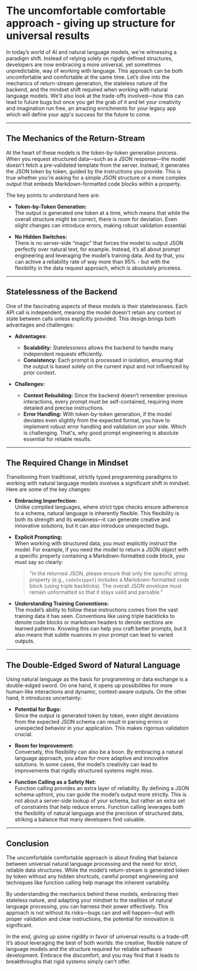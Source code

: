 # The uncomfortable comfortable approach - giving up structure for universal results

In today’s world of AI and natural language models, we're witnessing a paradigm
shift. Instead of relying solely on rigidly defined structures, developers are
now embracing a more universal, yet sometimes unpredictable, way of working with
language. This approach can be both uncomfortable and comfortable at the same
time. Let’s dive into the mechanics of return-stream generation, the stateless
nature of the backend, and the mindset shift required when working with natural
language models. We'll also look at the trade-offs involved—how this can lead to
future bugs but once you get the grab of it and let your creativity and imagination
run free, an amazing enrichments for your legacy app which will define your app's
success for the future to come.

---

## The Mechanics of the Return-Stream

At the heart of these models is the token-by-token generation process. When you
request structured data—such as a JSON response—the model doesn't fetch a
pre-validated template from the server. Instead, it generates the JSON token by
token, guided by the instructions you provide. This is true whether you're
asking for a simple JSON structure or a more complex output that embeds
Markdown-formatted code blocks within a property.

The key points to understand here are:

- **Token-by-Token Generation:**  
  The output is generated one token at a time, which means that while the
  overall structure might be correct, there is room for deviation. Even slight
  changes can introduce errors, making robust validation essential.
  
- **No Hidden Switches:**  
  There is no server-side “magic” that forces the model to output JSON
  perfectly over natural text, for example. Instead, it’s all about
  prompt engineering and leveraging the model’s training data. And by that,
  you can achive a reliability rate of way more than 95% - but with the flexibility
  in the data request approach, which is absolutely priceless.

---

## Statelessness of the Backend

One of the fascinating aspects of these models is their statelessness. Each API
call is independent, meaning the model doesn't retain any context or state
between calls unless explicitly provided. This design brings both advantages and
challenges:

- **Advantages:**
  - **Scalability:** Statelessness allows the backend to handle many independent
    requests efficiently.
  - **Consistency:** Each prompt is processed in isolation, ensuring that the
    output is based solely on the current input and not influenced by prior
    context.

- **Challenges:**
  - **Context Rebuilding:** Since the backend doesn’t remember previous
    interactions, every prompt must be self-contained, requiring more detailed
    and precise instructions.
  - **Error Handling:** With token-by-token generation, if the model deviates
    even slightly from the expected format, you have to implement robust error
    handling and validation on your side. Which is challenging. That's, why
    good prompt engineering is absolute essential for reliable results.

---

## The Required Change in Mindset

Transitioning from traditional, strictly typed programming paradigms to working
with natural language models involves a significant shift in mindset. Here are
some of the key changes:

- **Embracing Imperfection:**  
  Unlike compiled languages, where strict type checks ensure adherence to a
  schema, natural language is inherently flexible. This flexibility is both its
  strength and its weakness—it can generate creative and innovative solutions,
  but it can also introduce unexpected bugs.

- **Explicit Prompting:**  
  When working with structured data, you must explicitly instruct the model. For
  example, if you need the model to return a JSON object with a specific
  property containing a Markdown-formatted code block, you must say so clearly:
  
  > "In the returned JSON, please ensure that only the specific string property
  > (e.g., `codeSnippet`) includes a Markdown-formatted code block (using triple
  > backticks). The overall JSON envelope must remain unformatted so that it
  > stays valid and parsable."
  
- **Understanding Training Conventions:**  
  The model’s ability to follow these instructions comes from the vast training
  data it has seen. Conventions like using triple backticks to denote code
  blocks or markdown headers to denote sections are learned patterns. Knowing
  this can help you craft better prompts, but it also means that subtle nuances
  in your prompt can lead to varied outputs.

---

## The Double-Edged Sword of Natural Language

Using natural language as the basis for programming or data exchange is a
double-edged sword. On one hand, it opens up possibilities for more human-like
interactions and dynamic, context-aware outputs. On the other hand, it
introduces uncertainty:

- **Potential for Bugs:**  
  Since the output is generated token by token, even slight deviations from the
  expected JSON schema can result in parsing errors or unexpected behavior in
  your application. This makes rigorous validation crucial.

- **Room for Improvement:**  
  Conversely, this flexibility can also be a boon. By embracing a natural
  language approach, you allow for more adaptive and innovative solutions. In
  some cases, the model’s creativity can lead to improvements that rigidly
  structured systems might miss.

- **Function Calling as a Safety Net:**  
  Function calling provides an extra layer of reliability. By defining a JSON
  schema upfront, you can guide the model’s output more strictly. This is not
  about a server-side lookup of your schema, but rather an extra set of
  constraints that help reduce errors. Function calling leverages both the
  flexibility of natural language and the precision of structured data, striking
  a balance that many developers find valuable.

---

## Conclusion

The uncomfortable comfortable approach is about finding that balance between
universal natural language processing and the need for strict, reliable data
structures. While the model’s return-stream is generated token by token without
any hidden shortcuts, careful prompt engineering and techniques like function
calling help manage the inherent variability.

By understanding the mechanics behind these models, embracing their stateless
nature, and adapting your mindset to the realities of natural language
processing, you can harness their power effectively. This approach is not
without its risks—bugs can and will happen—but with proper validation and clear
instructions, the potential for innovation is significant.

In the end, giving up some rigidity in favor of universal results is a
trade-off. It’s about leveraging the best of both worlds: the creative, flexible
nature of language models and the structure required for reliable software
development. Embrace the discomfort, and you may find that it leads to
breakthroughs that rigid systems simply can't offer.
